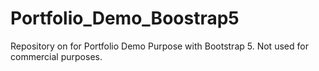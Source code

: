 # Portfolio_Demo_Boostrap5
Repository on for Portfolio Demo Purpose with Bootstrap 5. Not used for commercial purposes. 
